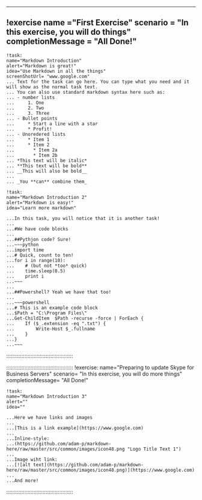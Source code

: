 ---------
!exercise
name ="First Exercise" 
scenario = "In this exercise, you will do things" 
completionMessage = "All Done!"
---------

`````````````````````````````````````
!task: 
name="Markdown Introduction" 
alert="Markdown is great!"
idea="Use Markdown in all the things"
screenShotUrl= "www.google.com"
... Text for the task can go here. You can type what you need and it will show as the normal task text. 
... You can also use standard markdown syntax here such as:
... - number lists
... 	1. One
... 	2. Two
... 	3. Three
... - Bullet points
... 	* Start a line with a star
... 	* Profit!
... - Unoredered lists
... 	* Item 1
... 	* Item 2
... 	  * Item 2a
... 	  * Item 2b
... *This text will be italic*
... **This text will be bold**
... __This will also be bold__
... 
... _You **can** combine them_
`````````````````````````````````````
`````````````````````
!task: 
name="Markdown Introduction 2" 
alert="Markdown is easy!"
idea="Learn more markdown"

...In this task, you will notice that it is another task!
...
...#We have code blocks
...
...##Pythjon code? Sure!
...~~~python
...import time
...# Quick, count to ten!
...for i in range(10):
...    # (but not *too* quick)
...    time.sleep(0.5)
...    print i
...~~~
...
...##Powershell? Yeah we have that too!
...
...~~~powershell
...# This is an example code block
...$Path = "C:\Program Files\"
...Get-ChildItem  $Path -recurse -force | ForEach {
...    If ($_.extension -eq ".txt") {
...        Write-Host $_.fullname 
...    }
...}
...~~~
`````````````````````


::::::::::::::::::::::::::::::::::::::::::::

::::::::::::::::::::::::::::::::::::::::::::
!exercise: 
name="Preparing to update Skype for Business Servers" 
scenario= "In this exercise, you will do more things" 
completionMessage= "All Done!"

`````````````````````
!task: 
name="Markdown Introduction 3" 
alert=""
idea=""

...Here we have links and images
...
...[This is a link example](https://www.google.com)
...
...Inline-style: 
...(https://github.com/adam-p/markdown-here/raw/master/src/common/images/icon48.png "Logo Title Text 1")
...
...Image wiht link:
...[![alt text](https://github.com/adam-p/markdown-here/raw/master/src/common/images/icon48.png)](https://www.google.com)
...
...And more!
`````````````````````
::::::::::::::::::::::::::::::::::::::::::::


